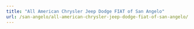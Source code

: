 ```yaml
---
title: "All American Chrysler Jeep Dodge FIAT of San Angelo"
url: /san-angelo/all-american-chrysler-jeep-dodge-fiat-of-san-angelo/
---
```

